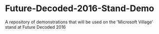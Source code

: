 # Future-Decoded-2016-Stand-Demo
A repository of demonstrations that will be used on the 'Microsoft Village' stand at Future Decoded 2016
